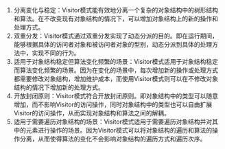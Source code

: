 

1. 分离变化与稳定：Visitor模式能有效地分离一个复杂的对象结构中的树形结构和算法。在不改变现有对象结构的情况下，可以增加对象结构上的新的操作和处理方式。
2. 双重分发：Visitor模式通过双重分发实现了动态分派的目的。即在运行期间，能够根据具体的访问者对象和被访问者对象的型别，动态分派到具体的处理方法中，实现不同的行为。
3. 适用于对象结构稳定但算法变化频繁的场景：Visitor模式适用于对象结构稳定而算法变化频繁的场景。因为在变化的场景中，每次增加新的操作或处理方式都需要修改对象结构，增加维护成本，而使用Visitor模式则可以在不修改对象结构的情况下增加新的处理方式。
4. 开放封闭原则：Visitor模式符合开放封闭原则。即对象结构中的类型可以随意增加，而不影响Visitor的访问操作，同时对象结构中的类型也可以自由扩展Visitor的访问操作，从而实现对象结构和算法之间的解耦。
5. 适用于需要遍历对象结构的场景：Visitor模式适用于需要遍历对象结构并对其中的元素进行操作的场景。因为Visitor模式可以将对象结构的遍历和算法的操作分离，从而使得算法的变化不会影响对象结构的遍历方式和遍历次序。